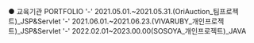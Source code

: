 ● 교육기관 PORTFOLIO
'-' 2021.05.01.~2021.05.31.(OriAuction_팀프로젝트)_JSP&Servlet
'-' 2021.06.01.~2021.06.23.(VIVARUBY_개인프로젝트)_JSP&Servlet
'-' 2022.02.01~2023.00.00(SOSOYA_개인프로젝트)_JAVA
